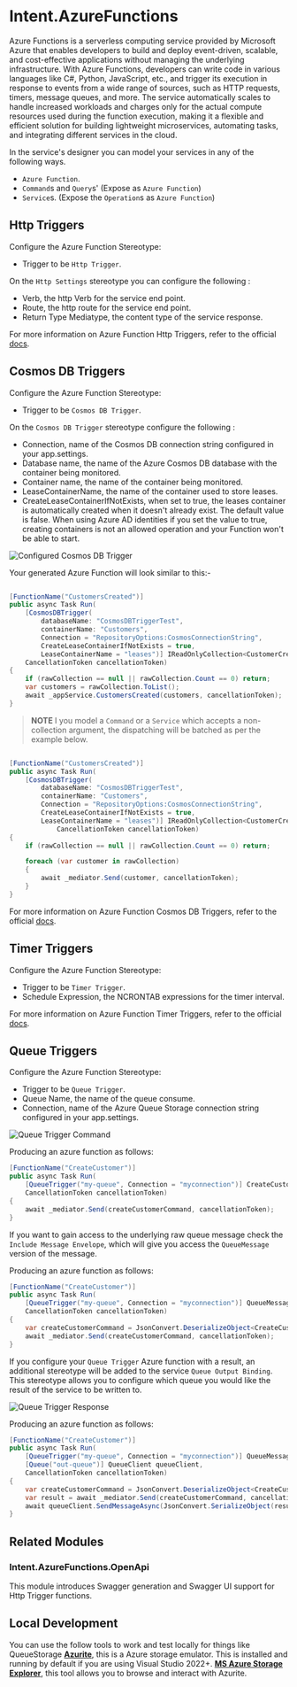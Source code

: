 ﻿# Intent.AzureFunctions

Azure Functions is a serverless computing service provided by Microsoft Azure that enables developers to build and deploy event-driven, scalable, and cost-effective applications without managing the underlying infrastructure. With Azure Functions, developers can write code in various languages like C#, Python, JavaScript, etc., and trigger its execution in response to events from a wide range of sources, such as HTTP requests, timers, message queues, and more. The service automatically scales to handle increased workloads and charges only for the actual compute resources used during the function execution, making it a flexible and efficient solution for building lightweight microservices, automating tasks, and integrating different services in the cloud.

In the service's designer you can model your services in any of the following ways.

* `Azure Function`.
* `Command`s and `Query`s' (Expose as `Azure Function`)
* `Service`s. (Expose the `Operation`s as `Azure Function`)

## Http Triggers

Configure the Azure Function Stereotype:

* Trigger to be `Http Trigger`.

On the `Http Settings` stereotype you can configure the following :

* Verb, the http Verb for the service end point.
* Route, the http route for the service end point.
* Return Type Mediatype, the content type of the service response.

For more information on Azure Function Http Triggers, refer to the official [docs](https://learn.microsoft.com/en-us/azure/azure-functions/functions-bindings-http-webhook-trigger).

## Cosmos DB Triggers

Configure the Azure Function Stereotype:

* Trigger to be `Cosmos DB Trigger`.

On the `Cosmos DB Trigger` stereotype configure the following :

* Connection, name of the Cosmos DB connection string configured in your app.settings.
* Database name, the name of the Azure Cosmos DB database with the container being monitored.
* Container name, the name of the container being monitored.
* LeaseContainerName, the name of the container used to store leases.
* CreateLeaseContainerIfNotExists, when set to true, the leases container is automatically created when it doesn't already exist. The default value is false. When using Azure AD identities if you set the value to true, creating containers is not an allowed operation and your Function won't be able to start.

![Configured Cosmos DB Trigger](docs/images/cosmosdb-trigger-service.png)

Your generated Azure Function will look similar to this:-

```csharp

[FunctionName("CustomersCreated")]
public async Task Run(
    [CosmosDBTrigger(
        databaseName: "CosmosDBTriggerTest", 
        containerName: "Customers", 
        Connection = "RepositoryOptions:CosmosConnectionString", 
        CreateLeaseContainerIfNotExists = true, 
        LeaseContainerName = "leases")] IReadOnlyCollection<CustomerCreatedDto> rawCollection,
    CancellationToken cancellationToken)
{
    if (rawCollection == null || rawCollection.Count == 0) return;
    var customers = rawCollection.ToList();
    await _appService.CustomersCreated(customers, cancellationToken);
}

```

> **NOTE**
> I you model a `Command` or a `Service` which accepts a non-collection argument, the dispatching will be batched as per the example below.

```csharp

[FunctionName("CustomersCreated")]
public async Task Run(
    [CosmosDBTrigger(
        databaseName: "CosmosDBTriggerTest", 
        containerName: "Customers", 
        Connection = "RepositoryOptions:CosmosConnectionString", 
        CreateLeaseContainerIfNotExists = true, 
        LeaseContainerName = "leases")] IReadOnlyCollection<CustomerCreatedDto> rawCollection,
            CancellationToken cancellationToken)
{
    if (rawCollection == null || rawCollection.Count == 0) return;

    foreach (var customer in rawCollection)
    {
        await _mediator.Send(customer, cancellationToken);
    }
}

```

For more information on Azure Function Cosmos DB Triggers, refer to the official [docs](https://learn.microsoft.com/en-us/azure/azure-functions/functions-bindings-cosmosdb-v2-trigger).

## Timer Triggers

Configure the Azure Function Stereotype:

* Trigger to be `Timer Trigger`.
* Schedule Expression, the NCRONTAB expressions for the timer interval.

For more information on Azure Function Timer Triggers, refer to the official [docs](https://learn.microsoft.com/en-us/azure/azure-functions/functions-bindings-timer).

## Queue Triggers

Configure the Azure Function Stereotype:

* Trigger to be `Queue Trigger`.
* Queue Name, the name of the queue consume.
* Connection, name of the Azure Queue Storage connection string configured in your app.settings.

![Queue Trigger Command](docs/images/queue-trigger-default.png)

Producing an azure function as follows:

```csharp
[FunctionName("CreateCustomer")]
public async Task Run(
    [QueueTrigger("my-queue", Connection = "myconnection")] CreateCustomerCommand createCustomerCommand,
    CancellationToken cancellationToken)
{
    await _mediator.Send(createCustomerCommand, cancellationToken);
}
```

If you want to gain access to the underlying raw queue message check the `Include Message Envelope`, which will give you access the `QueueMessage` version of the message.

Producing an azure function as follows:

```csharp
[FunctionName("CreateCustomer")]
public async Task Run(
    [QueueTrigger("my-queue", Connection = "myconnection")] QueueMessage message,
    CancellationToken cancellationToken)
{
    var createCustomerCommand = JsonConvert.DeserializeObject<CreateCustomerCommand>(message.Body.ToString())!;
    await _mediator.Send(createCustomerCommand, cancellationToken);
}
```

If you configure your `Queue Trigger` Azure function with a result, an additional stereotype will be added to the service `Queue Output Binding`. This stereotype allows you to configure which queue you would like the result of the service to be written to.

![Queue Trigger Response](docs/images/queue-trigger-response.png)

Producing an azure function as follows:

```csharp
[FunctionName("CreateCustomer")]
public async Task Run(
    [QueueTrigger("my-queue", Connection = "myconnection")] QueueMessage message,
    [Queue("out-queue")] QueueClient queueClient,
    CancellationToken cancellationToken)
{
    var createCustomerCommand = JsonConvert.DeserializeObject<CreateCustomerCommand>(message.Body.ToString())!;
    var result = await _mediator.Send(createCustomerCommand, cancellationToken);
    await queueClient.SendMessageAsync(JsonConvert.SerializeObject(result), cancellationToken);
}
```

## Related Modules

### Intent.AzureFunctions.OpenApi

This module introduces Swagger generation and Swagger UI support for Http Trigger functions.

## Local Development

You can use the follow tools to work and test locally for things like QueueStorage
**[Azurite](https://learn.microsoft.com/en-us/azure/storage/common/storage-use-azurite?tabs=visual-studio)**, this is a Azure storage emulator. This is installed and running by default if you are using Visual Studio 2022+.
**[MS Azure Storage Explorer](https://azure.microsoft.com/en-us/products/storage/storage-explorer/)**, this tool allows you to browse and interact with Azurite.
